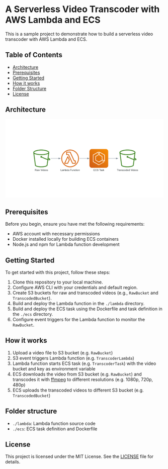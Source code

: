 # A Serverless Video Transcoder with AWS Lambda and ECS

This is a sample project to demonstrate how to build a serverless video transcoder with AWS Lambda and ECS.

## Table of Contents

- [Architecture](#architecture)
- [Prerequisites](#prerequisites)
- [Getting Started](#getting-started)
- [How it works](#how-it-works)
- [Folder Structure](#folder-structure)
- [License](#license)

## Architecture

![Architecture](./architecture.png)

## Prerequisites

Before you begin, ensure you have met the following requirements:

- AWS account with necessary permissions
- Docker installed locally for building ECS containers
- Node.js and npm for Lambda function development

## Getting Started

To get started with this project, follow these steps:

1. Clone this repository to your local machine.
2. Configure AWS CLI with your credentials and default region.
3. Create S3 buckets for raw and transcoded videos (e.g., `RawBucket` and `TranscodedBucket`).
4. Build and deploy the Lambda function in the `./lambda` directory.
5. Build and deploy the ECS task using the Dockerfile and task definition in the `./ecs` directory.
6. Configure event triggers for the Lambda function to monitor the `RawBucket`.

## How it works

1. Upload a video file to S3 bucket (e.g. `RawBucket`)
2. S3 event triggers Lambda function (e.g. `TranscoderLambda`)
3. Lambda function starts ECS task (e.g. `TranscoderTask`) with the video bucket and key as environment variable
4. ECS downloads the video from S3 bucket (e.g. `RawBucket`) and transcodes it with [ffmpeg](https://ffmpeg.org/) to different resolutions (e.g. 1080p, 720p, 480p)
5. ECS uploads the transcoded videos to different S3 bucket (e.g. `TranscodedBucket`)

## Folder structure

- `./lambda`: Lambda function source code
- `./ecs`: ECS task definition and Dockerfile

## License

This project is licensed under the MIT License. See the [LICENSE](LICENSE) file for details.
